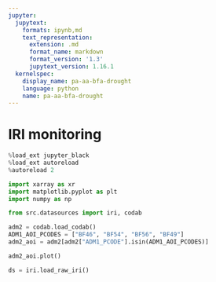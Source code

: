 ```yaml
---
jupyter:
  jupytext:
    formats: ipynb,md
    text_representation:
      extension: .md
      format_name: markdown
      format_version: '1.3'
      jupytext_version: 1.16.1
  kernelspec:
    display_name: pa-aa-bfa-drought
    language: python
    name: pa-aa-bfa-drought
---
```


# IRI monitoring

```python
%load_ext jupyter_black
%load_ext autoreload
%autoreload 2
```

```python
import xarray as xr
import matplotlib.pyplot as plt
import numpy as np

from src.datasources import iri, codab
```

```python
adm2 = codab.load_codab()
ADM1_AOI_PCODES = ["BF46", "BF54", "BF56", "BF49"]
adm2_aoi = adm2[adm2["ADM1_PCODE"].isin(ADM1_AOI_PCODES)]
```

```python
adm2_aoi.plot()
```

```python
ds = iri.load_raw_iri()
```

```python

```
